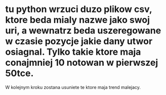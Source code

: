 # tu python wrzuci duzo plikow csv, ktore beda mialy nazwe jako swoj uri, a wewnatrz beda uszeregowane w czasie pozycje jakie dany utwor osiagnal. Tylko takie ktore maja conajmniej 10 notowan w pierwszej 50tce.
W kolejnym kroku zostana usuniete te ktore maja trend malejacy.




